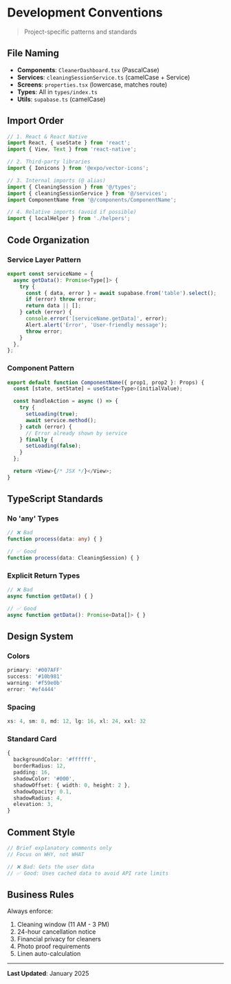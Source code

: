 # Development Conventions

> Project-specific patterns and standards

## File Naming

- **Components**: `CleanerDashboard.tsx` (PascalCase)
- **Services**: `cleaningSessionService.ts` (camelCase + Service)
- **Screens**: `properties.tsx` (lowercase, matches route)
- **Types**: All in `types/index.ts`
- **Utils**: `supabase.ts` (camelCase)

## Import Order

```typescript
// 1. React & React Native
import React, { useState } from 'react';
import { View, Text } from 'react-native';

// 2. Third-party libraries
import { Ionicons } from '@expo/vector-icons';

// 3. Internal imports (@ alias)
import { CleaningSession } from '@/types';
import { cleaningSessionService } from '@/services';
import ComponentName from '@/components/ComponentName';

// 4. Relative imports (avoid if possible)
import { localHelper } from './helpers';
```

## Code Organization

### Service Layer Pattern
```typescript
export const serviceName = {
  async getData(): Promise<Type[]> {
    try {
      const { data, error } = await supabase.from('table').select();
      if (error) throw error;
      return data || [];
    } catch (error) {
      console.error('[serviceName.getData]', error);
      Alert.alert('Error', 'User-friendly message');
      throw error;
    }
  },
};
```

### Component Pattern
```typescript
export default function ComponentName({ prop1, prop2 }: Props) {
  const [state, setState] = useState<Type>(initialValue);

  const handleAction = async () => {
    try {
      setLoading(true);
      await service.method();
    } catch (error) {
      // Error already shown by service
    } finally {
      setLoading(false);
    }
  };

  return <View>{/* JSX */}</View>;
}
```

## TypeScript Standards

### No 'any' Types
```typescript
// ❌ Bad
function process(data: any) { }

// ✅ Good
function process(data: CleaningSession) { }
```

### Explicit Return Types
```typescript
// ❌ Bad
async function getData() { }

// ✅ Good
async function getData(): Promise<Data[]> { }
```

## Design System

### Colors
```typescript
primary: '#007AFF'
success: '#10b981'
warning: '#f59e0b'
error: '#ef4444'
```

### Spacing
```typescript
xs: 4, sm: 8, md: 12, lg: 16, xl: 24, xxl: 32
```

### Standard Card
```typescript
{
  backgroundColor: '#ffffff',
  borderRadius: 12,
  padding: 16,
  shadowColor: '#000',
  shadowOffset: { width: 0, height: 2 },
  shadowOpacity: 0.1,
  shadowRadius: 4,
  elevation: 3,
}
```

## Comment Style

```typescript
// Brief explanatory comments only
// Focus on WHY, not WHAT

// ❌ Bad: Gets the user data
// ✅ Good: Uses cached data to avoid API rate limits
```

## Business Rules

Always enforce:
1. Cleaning window (11 AM - 3 PM)
2. 24-hour cancellation notice
3. Financial privacy for cleaners
4. Photo proof requirements
5. Linen auto-calculation

---

**Last Updated**: January 2025

